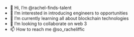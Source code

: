 - 👋 Hi, I’m @rachel-finds-talent
- 👀 I’m interested in introducing engineers to opportunities
- 🌱 I’m currently learning all about blockchain technologies
- 💞️ I’m looking to collaborate on web 3
- 📫 How to reach me @so_racheliffic

<!---
rachel-finds-talent/rachel-finds-talent is a ✨ special ✨ repository because its `README.md` (this file) appears on your GitHub profile.
You can click the Preview link to take a look at your changes.
--->
